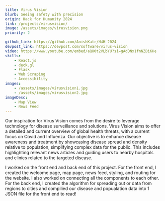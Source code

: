 ```yaml
---
title: Virus Vision
blurb: Seeing safety with precision
origin: Hack for Humanity 2024
link: /projects/virusvision/
image: /assets/images/virusvision.png
priority: 2

github_link: https://github.com/AnishKatr/H4H-2024
devpost_link: https://devpost.com/software/virus-vision
video: https://www.youtube.com/embed/aQH0t2VLbYU?si=gAdBNx1fnNZDiKHe
skills:
    - React.js
    - deck.gl
    - Flask
    - Web Scraping
    - Accessibility
images:
    - /assets/images/virusvision1.jpg
    - /assets/images/virusvision2.jpg
imageDesc:
    - Map View
    - News Feed
---
```


Our inspiration for Virus Vision comes from the desire to leverage technology for disease surveillance and solutions. Virus Vision aims to offer a detailed and current overview of global health threats, with a current focus on Covid and Influenza. Our objective is to enhance disease awareness and treatment by showcasing disease spread and density relative to population, simplifying complex data for the public. This includes highlighting relevant news articles and guiding users to nearby hospitals and clinics related to the targeted disease.

I worked on the front end and back end of this project. For the front end, I created the welcome page, map page, news feed, styling, and routing for the website. I also worked on connecting all the components to each other. For the back end, I created the algorithm for spreading out or data from regions to cities and compilied our disease and popualation data into 1 JSON file for the front end to read!
